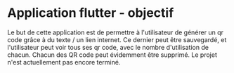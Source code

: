 # Application flutter - objectif

Le but de cette application est de permettre à l'utilisateur de générer un qr code grâce à du texte / un lien internet. Ce dernier peut être sauvegardé, et l'utilisateur peut voir tous ses qr code, avec le nombre d'utilisation de chacun. Chacun des QR code peut évidemment être supprimé.
Le projet n'est actuellement pas encore terminé.